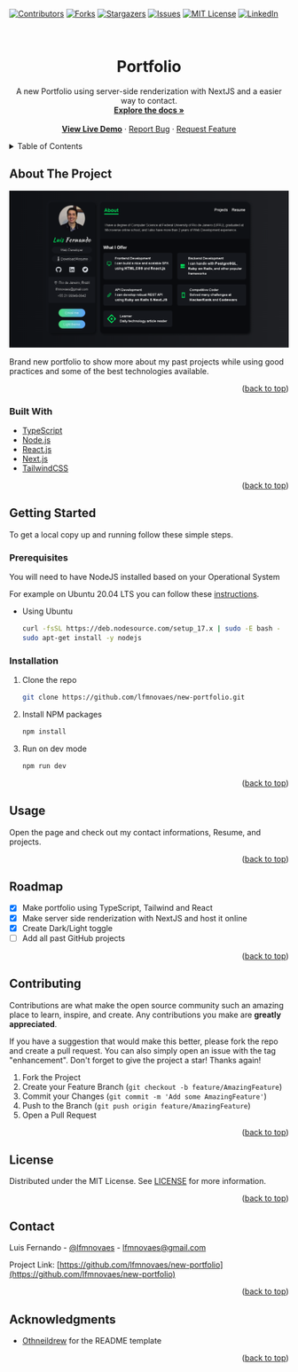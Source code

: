 <div id="top"></div>

[![Contributors][contributors-shield]][contributors-url]
[![Forks][forks-shield]][forks-url]
[![Stargazers][stars-shield]][stars-url]
[![Issues][issues-shield]][issues-url]
[![MIT License][license-shield]][license-url]
[![LinkedIn][linkedin-shield]][linkedin-url]

<!-- PROJECT LOGO -->
<br />
<div align="center">

  <h1 align="center">Portfolio</h1>

  <p align="center">
    A new Portfolio using server-side renderization with NextJS and a easier way to contact.
    <br />
    <a href="https://github.com/lfmnovaes/new-portfolio/wiki"><strong>Explore the docs »</strong></a>
    <br />
    <br />
    <strong><a href="https://new-portfolio-lfmn.vercel.app/">View Live Demo</a></strong>
    ·
    <a href="https://github.com/lfmnovaes/new-portfolio/issues">Report Bug</a>
    ·
    <a href="https://github.com/lfmnovaes/new-portfolio/issues">Request Feature</a>
  </p>
</div>

<!-- TABLE OF CONTENTS -->
<details>
  <summary>Table of Contents</summary>
  <ol>
    <li>
      <a href="#about-the-project">About The Project</a>
      <ul>
        <li><a href="#built-with">Built With</a></li>
      </ul>
    </li>
    <li>
      <a href="#getting-started">Getting Started</a>
      <ul>
        <li><a href="#prerequisites">Prerequisites</a></li>
        <li><a href="#installation">Installation</a></li>
      </ul>
    </li>
    <li><a href="#usage">Usage</a></li>
    <li><a href="#roadmap">Roadmap</a></li>
    <li><a href="#contributing">Contributing</a></li>
    <li><a href="#license">License</a></li>
    <li><a href="#contact">Contact</a></li>
    <li><a href="#acknowledgments">Acknowledgments</a></li>
  </ol>
</details>

<!-- ABOUT THE PROJECT -->
## About The Project

![Portfolio Preview](./preview.png)

Brand new portfolio to show more about my past projects while using good practices and some of the best technologies available.

<p align="right">(<a href="#top">back to top</a>)</p>

### Built With

* [TypeScript](https://www.typescriptlang.org/)
* [Node.js](https://nodejs.org/en/)
* [React.js](https://reactjs.org/)
* [Next.js](https://nextjs.org/)
* [TailwindCSS](https://tailwindcss.com/)

<p align="right">(<a href="#top">back to top</a>)</p>

<!-- GETTING STARTED -->
## Getting Started

To get a local copy up and running follow these simple steps.

### Prerequisites

You will need to have NodeJS installed based on your Operational System

For example on Ubuntu 20.04 LTS you can follow these [instructions](https://github.com/nodesource/distributions/blob/master/README.md).
* Using Ubuntu
  ```sh
  curl -fsSL https://deb.nodesource.com/setup_17.x | sudo -E bash -
  sudo apt-get install -y nodejs
  ```

### Installation

1. Clone the repo
   ```sh
   git clone https://github.com/lfmnovaes/new-portfolio.git
   ```
2. Install NPM packages
   ```sh
   npm install
   ```
3. Run on dev mode
   ```sh
   npm run dev
   ```

<p align="right">(<a href="#top">back to top</a>)</p>

<!-- USAGE EXAMPLES -->
## Usage

Open the page and check out my contact informations, Resume, and projects.

<p align="right">(<a href="#top">back to top</a>)</p>

<!-- ROADMAP -->
## Roadmap

- [X] Make portfolio using TypeScript, Tailwind and React
- [X] Make server side renderization with NextJS and host it online
- [X] Create Dark/Light toggle
- [ ] Add all past GitHub projects

<p align="right">(<a href="#top">back to top</a>)</p>

<!-- CONTRIBUTING -->
## Contributing

Contributions are what make the open source community such an amazing place to learn, inspire, and create. Any contributions you make are **greatly appreciated**.

If you have a suggestion that would make this better, please fork the repo and create a pull request. You can also simply open an issue with the tag "enhancement".
Don't forget to give the project a star! Thanks again!

1. Fork the Project
2. Create your Feature Branch (`git checkout -b feature/AmazingFeature`)
3. Commit your Changes (`git commit -m 'Add some AmazingFeature'`)
4. Push to the Branch (`git push origin feature/AmazingFeature`)
5. Open a Pull Request

<p align="right">(<a href="#top">back to top</a>)</p>

<!-- LICENSE -->
## License

Distributed under the MIT License. See [LICENSE](./LICENSE) for more information.

<p align="right">(<a href="#top">back to top</a>)</p>

<!-- CONTACT -->
## Contact

Luis Fernando - [@lfmnovaes](https://twitter.com/lfmnovaes) - lfmnovaes@gmail.com

Project Link: [https://github.com/lfmnovaes/new-portfolio](https://github.com/lfmnovaes/new-portfolio)

<p align="right">(<a href="#top">back to top</a>)</p>

<!-- ACKNOWLEDGMENTS -->
## Acknowledgments

* [Othneildrew](https://github.com/othneildrew/Best-README-Template) for the README template

<p align="right">(<a href="#top">back to top</a>)</p>

<!-- MARKDOWN LINKS & IMAGES -->
<!-- https://www.markdownguide.org/basic-syntax/#reference-style-links -->
[contributors-shield]: https://img.shields.io/github/contributors/lfmnovaes/new-portfolio.svg?style=for-the-badge
[contributors-url]: https://github.com/lfmnovaes/new-portfolio/graphs/contributors
[forks-shield]: https://img.shields.io/github/forks/lfmnovaes/new-portfolio.svg?style=for-the-badge
[forks-url]: https://github.com/lfmnovaes/new-portfolio/network/members
[stars-shield]: https://img.shields.io/github/stars/lfmnovaes/new-portfolio.svg?style=for-the-badge
[stars-url]: https://github.com/lfmnovaes/new-portfolio/stargazers
[issues-shield]: https://img.shields.io/github/issues/lfmnovaes/new-portfolio.svg?style=for-the-badge
[issues-url]: https://github.com/lfmnovaes/new-portfolio/issues
[license-shield]: https://img.shields.io/github/license/lfmnovaes/new-portfolio.svg?style=for-the-badge
[license-url]: https://github.com/lfmnovaes/new-portfolio/blob/main/LICENSE.txt
[linkedin-shield]: https://img.shields.io/badge/-LinkedIn-black.svg?style=for-the-badge&logo=linkedin&colorB=555
[linkedin-url]: https://www.linkedin.com/in/lfmnovaes/
